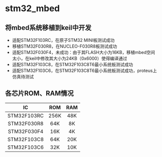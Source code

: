 # stm32_mbed
## 将mbed系统移植到keil中开发
- 适配STM32F103RC，在原子STM32 MINI板测试成功
- 移植STM32F030R8，在NUCLEO-F030R8板测试成功
- 适配STM32F030F4，未成功：由于其FLASH大小为16KB，移植mbed空间太小，在keil中修改其大小为24KB（0x6000）使得编译通过
- 适配STM32F103C8，在STM32F103C8T6最小系统板测试成功
- 适配STM32F103C6，在STM32F103C8T6最小系统板测试成功，proteus上仿真待测试

## 各芯片ROM、RAM情况
IC | ROM | RAM
:------:|:------:|:------:|
STM32F103RC | 256K | 48K |
STM32F030R8 | 64K | 8K |
STM32F030F4 | 16K | 4K |
STM32F103C8 | 64K | 20K |
STM32F103C6 | 32K | 10K |

